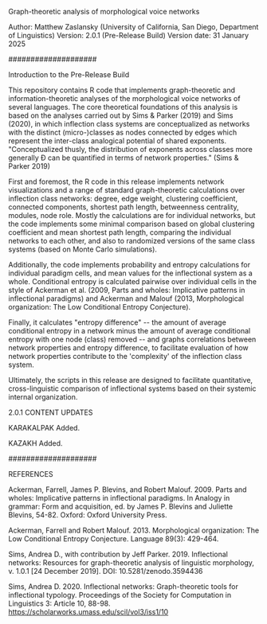 Graph-theoretic analysis of morphological voice networks

Author: Matthew Zaslansky (University of California, San Diego, Department of Linguistics)
Version: 2.0.1 (Pre-Release Build)
Version date: 31 January 2025

####################

Introduction to the Pre-Release Build

This repository contains R code that implements graph-theoretic and information-theoretic analyses of the morphological voice networks of several languages. The core theoretical foundations of this analysis is based on the analyses carried out by Sims & Parker (2019) and Sims (2020), in which inflection class systems are conceptualized as networks with the distinct (micro-)classes as nodes connected by edges which represent the inter-class analogical potential of shared exponents. "Conceptualized thusly, the distribution of exponents across classes more generally Ð can be quantified in terms of network properties." (Sims & Parker 2019)

First and foremost, the R code in this release implements network visualizations and a range of standard graph-theoretic calculations over inflection class networks: degree, edge weight, clustering coefficient, connected components, shortest path length, betweenness centrality, modules, node role. Mostly the calculations are for individual networks, but the code implements some minimal comparison based on global clustering coefficient and mean shortest path length, comparing the individual networks to each other, and also to randomized versions of the same class systems (based on Monte Carlo simulations).

Additionally, the code implements probability and entropy calculations for individual paradigm cells, and mean values for the inflectional system as a whole. Conditional entropy is calculated pairwise over individual cells in the style of Ackerman et al. (2009, Parts and wholes: Implicative patterns in inflectional paradigms) and Ackerman and Malouf (2013, Morphological organization: The Low Conditional Entropy Conjecture). 

Finally, it calculates "entropy difference" -- the amount of average conditional entropy in a network minus the amount of average conditional entropy with one node (class) removed -- and graphs correlations between network properties and entropy difference, to facilitate evaluation of how network properties contribute to the 'complexity' of the inflection class system.

Ultimately, the scripts in this release are designed to facilitate quantitative, cross-linguistic comparison of inflectional systems based on their systemic internal organization.

2.0.1 CONTENT UPDATES 

KARAKALPAK
Added.

KAZAKH
Added.

####################

REFERENCES

Ackerman, Farrell, James P. Blevins, and Robert Malouf. 2009. Parts and wholes: Implicative patterns in inflectional paradigms. In Analogy in grammar: Form and acquisition, ed. by James P. Blevins and Juliette Blevins, 54-82. Oxford: Oxford University Press.

Ackerman, Farrell and Robert Malouf. 2013. Morphological organization: The Low Conditional Entropy Conjecture. Language 89(3): 429-464.

Sims, Andrea D., with contribution by Jeff Parker. 2019. Inflectional networks: Resources for graph-theoretic analysis of linguistic morphology, v. 1.0.1 [24 December 2019]. DOI: 10.5281/zenodo.3594436 

Sims, Andrea D. 2020. Inflectional networks: Graph-theoretic tools for inflectional typology. Proceedings of the Society for Computation in Linguistics 3: Article 10, 88-98. https://scholarworks.umass.edu/scil/vol3/iss1/10
